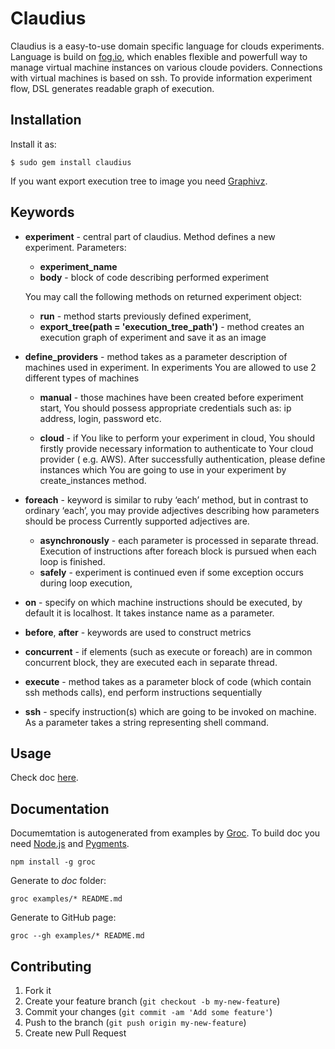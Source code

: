 # Claudius

Claudius is a easy-to-use domain specific language for clouds experiments. Language is build on [fog.io](http://fog.io), which enables flexible and powerfull way to manage virtual machine instances on various cloude poviders. Connections with virtual machines is based on ssh. To provide information experiment flow, DSL generates readable graph of execution.

## Installation


Install it as:

    $ sudo gem install claudius

If you want export execution tree to image you need [Graphivz](http://www.graphviz.org).

## Keywords

* **experiment** - central part of claudius. Method defines a new experiment.  Parameters: 
    * **experiment_name**
    * **body** - block of code describing performed experiment
    
    You may call the following methods on returned experiment object:

    * **run** - method starts previously defined experiment, 
    * **export_tree(path = 'execution_tree_path')** - method creates an execution graph of experiment and save it as an image

* **define_providers** - method takes as a parameter description of machines used in experiment. In experiments You are allowed to use 2 different types of machines

    * **manual** - those machines have been created before experiment start, You should possess appropriate credentials such as: ip address, login, password etc. 
    
    * **cloud** -  if You like to perform your experiment in cloud, You should firstly provide necessary information to authenticate to Your cloud provider ( e.g. AWS). After successfully authentication, please define instances which You are going to use in your experiment by create_instances method.
    
* **foreach**  - keyword is similar to  ruby ‘each’ method, but in contrast to ordinary ‘each’, you may provide adjectives describing how parameters should be process
	Currently supported adjectives are. 
    * **asynchronously** - each parameter is processed in separate thread. Execution of instructions after foreach block is pursued when each loop is finished.
    * **safely** - experiment is continued even if some exception occurs during loop execution, 
* **on** - specify on which machine instructions should be executed, by default it is localhost. It takes instance name as a parameter.

* **before**, **after** - keywords are used to construct metrics 

* **concurrent**  - if elements (such as execute or foreach) are in common concurrent block, they are executed each in separate thread.

* **execute** - method takes as a parameter block of code (which contain ssh methods calls), end perform instructions sequentially

* **ssh** - specify instruction(s) which are going to be invoked on machine. As a parameter takes a string representing shell command.

## Usage

Check doc [here](http://blostic.github.io/claudius).

## Documentation

Documemtation is autogenerated from examples by [Groc](https://github.com/nevir/groc).
To build doc you need [Node.js](http://nodejs.org/) and [Pygments](http://pygments.org/).

    npm install -g groc

Generate to *doc* folder:

    groc examples/* README.md

Generate to GitHub page:

    groc --gh examples/* README.md

## Contributing

1. Fork it
2. Create your feature branch (`git checkout -b my-new-feature`)
3. Commit your changes (`git commit -am 'Add some feature'`)
4. Push to the branch (`git push origin my-new-feature`)
5. Create new Pull Request

